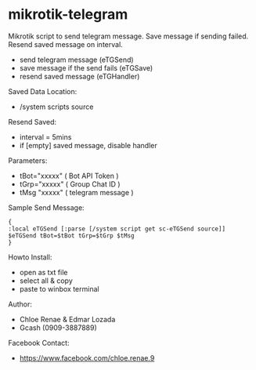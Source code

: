 # mikrotik-telegram
Mikrotik script to send telegram message. Save message if sending failed. Resend saved message on interval.
- send telegram message (eTGSend)
- save message if the send fails (eTGSave)
- resend saved message (eTGHandler)

Saved Data Location:
- /system scripts source

Resend Saved:
- interval = 5mins
- if [empty] saved message, disable handler

Parameters:
- tBot="xxxxx" ( Bot API Token )
- tGrp="xxxxx" ( Group Chat ID )
- tMsg "xxxxx" ( telegram message )

Sample Send Message:

	{
	:local eTGSend [:parse [/system script get sc-eTGSend source]]
	$eTGSend tBot=$tBot tGrp=$tGrp $tMsg
	}

Howto Install:
- open as txt file
- select all & copy
- paste to winbox terminal

Author:
- Chloe Renae & Edmar Lozada
- Gcash (0909-3887889)

Facebook Contact:
- https://www.facebook.com/chloe.renae.9
